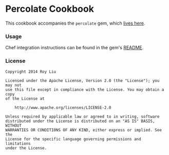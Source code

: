 # Percolate Cookbook

This cookbook accompanies the `percolate` gem, which [lives here](https://github.com/carsomyr/percolate).

### Usage

Chef integration instructions can be found in the gem's [README](https://github.com/carsomyr/percolate/blob/master/README.md#chef-integration).

### License

    Copyright 2014 Roy Liu

    Licensed under the Apache License, Version 2.0 (the "License"); you may not
    use this file except in compliance with the License. You may obtain a copy
    of the License at

        http://www.apache.org/licenses/LICENSE-2.0

    Unless required by applicable law or agreed to in writing, software
    distributed under the License is distributed on an "AS IS" BASIS, WITHOUT
    WARRANTIES OR CONDITIONS OF ANY KIND, either express or implied. See the
    License for the specific language governing permissions and limitations
    under the License.
